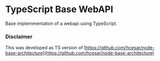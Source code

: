 # TypeScript Base WebAPI

Base implemmentation of a webapi using TypeScript.


### Disclaimer
This was developed as TS version of [https://github.com/hcesar/node-base-architecture](https://github.com/hcesar/node-base-architecture)

